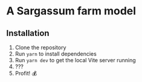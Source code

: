 # A Sargassum farm model

## Installation

1. Clone the repository
2. Run `yarn` to install dependencies
3. Run `yarn dev` to get the local Vite server running
4. ???
5. Profit! 💰
